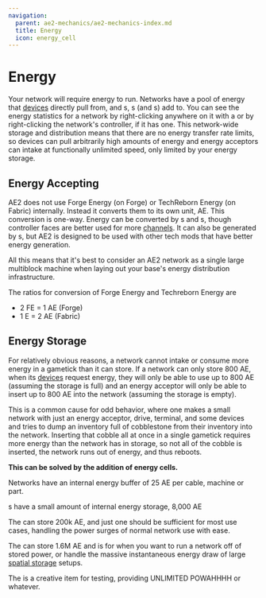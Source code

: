 ```yaml
---
navigation:
  parent: ae2-mechanics/ae2-mechanics-index.md
  title: Energy
  icon: energy_cell
---
```


# Energy

Your network will require energy to run. Networks have a pool of energy that [devices](../ae2-mechanics/devices.md) directly pull from, and
<ItemLink id="vibration_chamber" />s, <ItemLink id="energy_acceptor" />s (and <ItemLink id="controller" />s) add to. You can
see the energy statistics for a network by right-clicking anywhere on it with a <ItemLink id="network_tool" /> or by
right-clicking the network's controller, if it has one. This network-wide storage and distribution  means that
there are no energy transfer rate limits, so devices can pull arbitrarily high amounts of energy and
energy acceptors can intake at functionally unlimited speed, only limited by your energy storage.

## Energy Accepting

<Row>
  <BlockImage id="energy_acceptor" scale="4" />

  <GameScene zoom="4" background="transparent">
  <ImportStructure src="../assets/blocks/cable_energy_acceptor.snbt" />
  </GameScene>

  <BlockImage id="controller" p:state="online" scale="4" />

  <BlockImage id="vibration_chamber" p:active="true" scale="4" />
</Row>

AE2 does not use Forge Energy (on Forge) or TechReborn Energy (on Fabric) internally. Instead it converts them to
its own unit, AE. This conversion is one-way. Energy can be converted by <ItemLink id="energy_acceptor" />s and
<ItemLink id="controller" />s, though controller faces are better used for more [channels](../ae2-mechanics/channels.md).
It can also be generated by <ItemLink id="vibration_chamber" />s, but AE2 is designed
to be used with other tech mods that have better energy generation.

All this means that it's best to consider an AE2 network as a single large multiblock machine when laying out your base's
energy distribution infrastructure.

The ratios for conversion of Forge Energy and Techreborn Energy are

*   2 FE = 1 AE (Forge)
*   1 E  = 2 AE (Fabric)

## Energy Storage

<Row>
  <BlockImage id="energy_cell" scale="4" p:fullness="4" />

  <BlockImage id="dense_energy_cell" scale="4" p:fullness="4" />

  <BlockImage id="creative_energy_cell" scale="4" />
</Row>

For relatively obvious reasons, a network cannot intake or consume more energy in a gametick than it can store. If a network
can only store 800 AE, when its [devices](../ae2-mechanics/devices.md) request energy, they will only be able to use up to 800 AE (assuming the storage is full)
and an energy acceptor will only be able to insert up to 800 AE into the network (assuming the storage is empty).

This is a common cause for odd behavior, where one makes a small network with just an energy acceptor, drive, terminal, and
some devices and tries to dump an inventory full of cobblestone from their inventory into the network. Inserting that cobble all at once in a
single gametick requires more energy than the network has in storage, so not all of the cobble is inserted, the network
runs out of energy, and thus reboots.

**This can be solved by the addition of energy cells.**

Networks have an internal energy buffer of 25 AE per cable, machine or part.

<ItemLink id="controller" />s have a small amount of internal energy storage, 8,000 AE

The <ItemLink id="energy_cell" /> can store 200k AE, and just one should be sufficient for most use cases, handling the power surges
of normal network use with ease.

The <ItemLink id="dense_energy_cell" /> can store 1.6M AE and is for when you want to run a network off of stored power, or
handle the massive instantaneous energy draw of large [spatial storage](spatial-io.md) setups.

The <ItemLink id="creative_energy_cell" /> is a creative item for testing, providing UNLIMITED POWAHHHH or whatever.
